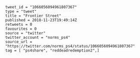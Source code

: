 ```
tweet_id = "1066056094961807367"
type = "tweet"
title = "Frontier Street"
published = 2018-11-23T19:49:14Z
retweets = 0
favourites = 0
source = "twitter"
twitter_account = "norms_ps4"
source_url = "https://twitter.com/norms_ps4/status/1066056094961807367"
tag = [ "ps4share", "reddeadredemption2",]
```

<p class='image'><img src='http://mnf.m17s.net/2018/11/23/DstkXblX4AAvoBP.jpg' alt=''></p>

